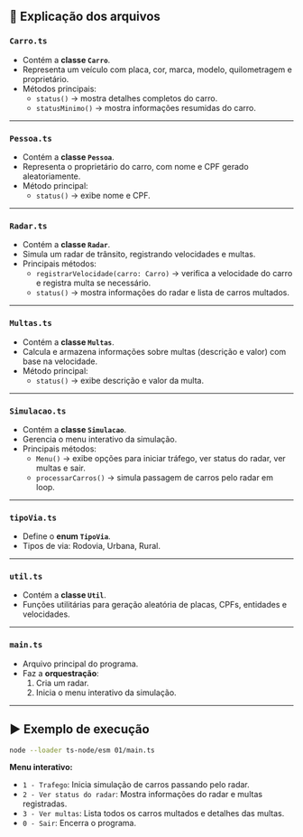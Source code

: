 ## 📝 Explicação dos arquivos

### `Carro.ts`
- Contém a **classe `Carro`**.
- Representa um veículo com placa, cor, marca, modelo, quilometragem e proprietário.
- Métodos principais:
  - `status()` → mostra detalhes completos do carro.
  - `statusMinimo()` → mostra informações resumidas do carro.

---

### `Pessoa.ts`
- Contém a **classe `Pessoa`**.
- Representa o proprietário do carro, com nome e CPF gerado aleatoriamente.
- Método principal:
  - `status()` → exibe nome e CPF.

---

### `Radar.ts`
- Contém a **classe `Radar`**.
- Simula um radar de trânsito, registrando velocidades e multas.
- Principais métodos:
  - `registrarVelocidade(carro: Carro)` → verifica a velocidade do carro e registra multa se necessário.
  - `status()` → mostra informações do radar e lista de carros multados.

---

### `Multas.ts`
- Contém a **classe `Multas`**.
- Calcula e armazena informações sobre multas (descrição e valor) com base na velocidade.
- Método principal:
  - `status()` → exibe descrição e valor da multa.

---

### `Simulacao.ts`
- Contém a **classe `Simulacao`**.
- Gerencia o menu interativo da simulação.
- Principais métodos:
  - `Menu()` → exibe opções para iniciar tráfego, ver status do radar, ver multas e sair.
  - `processarCarros()` → simula passagem de carros pelo radar em loop.

---

### `tipoVia.ts`
- Define o **enum `TipoVia`**.
- Tipos de via: Rodovia, Urbana, Rural.

---

### `util.ts`
- Contém a **classe `Util`**.
- Funções utilitárias para geração aleatória de placas, CPFs, entidades e velocidades.

---

### `main.ts`
- Arquivo principal do programa.
- Faz a **orquestração**:
  1. Cria um radar.
  2. Inicia o menu interativo da simulação.

---

## ▶️ Exemplo de execução

```bash
node --loader ts-node/esm 01/main.ts
```

**Menu interativo:**
- `1 - Trafego`: Inicia simulação de carros passando pelo radar.
- `2 - Ver status do radar`: Mostra informações do radar e multas registradas.
- `3 - Ver multas`: Lista todos os carros multados e detalhes das multas.
- `0 - Sair`: Encerra o programa.
